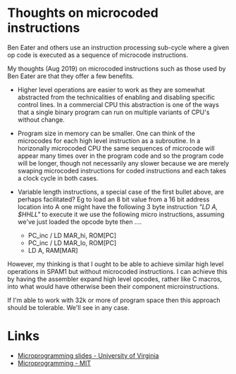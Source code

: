 # Thoughts on microcoded instructions

Ben Eater and others use an instruction processing sub-cycle where a given op code is executed as a sequence of microcode instructions.

My thoughts (Aug 2019) on microcoded instructions such as those used by Ben Eater are that they offer a few benefits.  

- Higher level operations are easier to work as they are somewhat abstracted from the technicalities of enabling and disabling specific control lines. In a commercial CPU this abstraction is one of the ways that a single binary program can run on multiple variants of CPU's without change.

- Program size in memory can be smaller. One can think of the microcodes for each high level instruction as a subroutine. In a horizonally microcoded CPU the same sequences of microcode will appear many times over in the program code and so the program code will be longer, though not necessarily any slower because we are merely swaping microcoded instructions for coded instructions and each takes a clock cycle in both cases.

- Variable length instructions, a special case of the first bullet above, are perhaps facilitated? Eg to load an 8 bit value from a 16 bit address location into A one might have the following 3 byte instruction _"LD A, $HHLL"_ to execute it we use the following micro instructions, assuming we've just loaded the opcode byte then ....
   - PC_inc / LD MAR_hi, ROM[PC]
   - PC_inc / LD MAR_lo, ROM[PC]
   - LD A, RAM[MAR]

However, my thinking is that I ought to be able to achieve similar high level operations in SPAM1 but without microcoded instructions. I can achieve this by having the assembler expand high level opcodes, rather like C macros, into what would have otherwise been their component microinstructions. 

If I'm able to work with 32k or more of program space then this approach should be tolerable. We'll see in any case.

# Links

- [Microprogramming slides - University of Virginia](http://www.cs.virginia.edu/~cs333/notes/microprogramming.pdf)
- [Microprogramming - MIT](https://ocw.mit.edu/courses/electrical-engineering-and-computer-science/6-823-computer-system-architecture-fall-2005/lecture-notes/l04_microprog.pdf)
